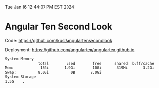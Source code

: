 Tue Jan 16 12:44:07 PM EST 2024

# Angular Ten Second Look

Code: https://github.com/kusl/angulartensecondlook

Deployment: https://github.com/angularten/angularten.github.io

```bash
System Memory
               total        used        free      shared  buff/cache   available
Mem:            15Gi       1.9Gi        10Gi       319Mi       3.2Gi        13Gi
Swap:          8.0Gi          0B       8.0Gi
System Storage
1.5G	.
